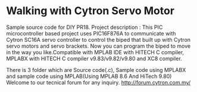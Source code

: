 # Walking with Cytron Servo Motor
Sample source code for DIY PR18. Project description : This PIC microcontroller based project uses PIC16F876A to communicate with Cytron SC16A servo controller to control the biped that built up with Cytron servo motors and servo brackets. Now you can program the biped to move in the way you like.Compatible with MPLAB IDE with HITECH C compiler, MPLABX with HITECH C compiler v9.83/v9.82/v9.80 and XC8 compiler.

There is 3 folder which are Source code(.c), Sample code using MPLABX and sample code using MPLAB(Using MPLAB 8.6 And HiTech 9.80) Welcome to our tecnical forum for any inquiry. http://forum.cytron.com.my/
